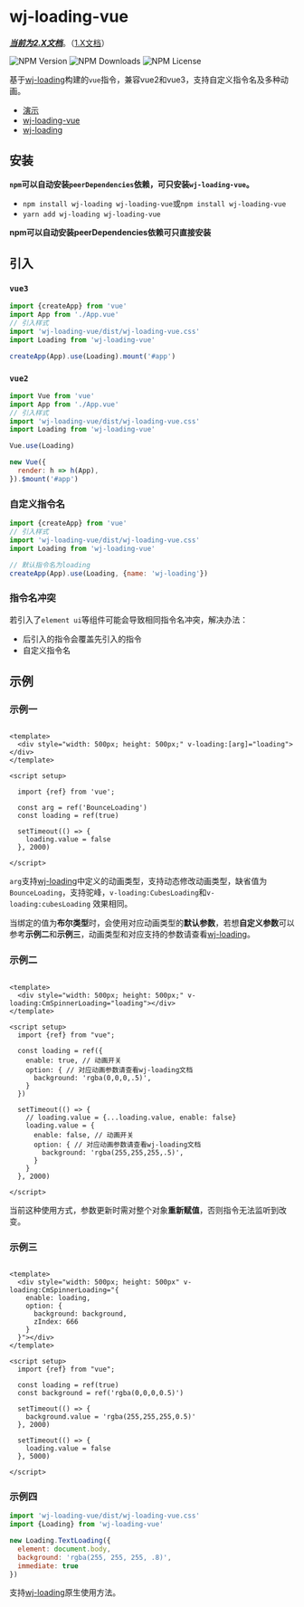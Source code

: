# wj-loading-vue

<u>***当前为2.X文档***</u>。（[1.X文档](./readme/README_V1.md)）

![NPM Version](https://img.shields.io/npm/v/wj-loading-vue)
![NPM Downloads](https://img.shields.io/npm/dw/wj-loading-vue)
![NPM License](https://img.shields.io/npm/l/wj-loading-vue)

基于[wj-loading](https://github.com/nlbwqmz/wj-loading)构建的`vue`指令，兼容vue2和vue3，支持自定义指令名及多种动画。

- [演示](https://nlbwqmz.github.io/wj-loading-pages/)
- [wj-loading-vue](https://github.com/nlbwqmz/wj-loading-vue)
- [wj-loading](https://github.com/nlbwqmz/wj-loading)

## 安装

**`npm`可以自动安装`peerDependencies`依赖，可只安装`wj-loading-vue`。**

- `npm install wj-loading wj-loading-vue`或`npm install wj-loading-vue`
- `yarn add wj-loading wj-loading-vue`

**npm可以自动安装peerDependencies依赖可只直接安装**

## 引入

### `vue3`

```js
import {createApp} from 'vue'
import App from './App.vue'
// 引入样式
import 'wj-loading-vue/dist/wj-loading-vue.css'
import Loading from 'wj-loading-vue'

createApp(App).use(Loading).mount('#app')
```

### `vue2`

```js
import Vue from 'vue'
import App from './App.vue'
// 引入样式
import 'wj-loading-vue/dist/wj-loading-vue.css'
import Loading from 'wj-loading-vue'

Vue.use(Loading)

new Vue({
  render: h => h(App),
}).$mount('#app')
```

### 自定义指令名

```js
import {createApp} from 'vue'
// 引入样式
import 'wj-loading-vue/dist/wj-loading-vue.css'
import Loading from 'wj-loading-vue'

// 默认指令名为loading
createApp(App).use(Loading, {name: 'wj-loading'})
```

### 指令名冲突

若引入了`element ui`等组件可能会导致相同指令名冲突，解决办法：

- 后引入的指令会覆盖先引入的指令
- 自定义指令名

## 示例

### 示例一

```vue

<template>
  <div style="width: 500px; height: 500px;" v-loading:[arg]="loading"></div>
</template>

<script setup>

  import {ref} from 'vue';

  const arg = ref('BounceLoading')
  const loading = ref(true)

  setTimeout(() => {
    loading.value = false
  }, 2000)

</script>
```

`arg`支持[wj-loading](https://github.com/nlbwqmz/wj-loading)中定义的动画类型，支持动态修改动画类型，缺省值为`BounceLoading`，支持驼峰，`v-loading:CubesLoading`和`v-loading:cubesLoading` 效果相同。

当绑定的值为**布尔类型**时，会使用对应动画类型的**默认参数**，若想**自定义参数**可以参考**示例二**和**示例三**，动画类型和对应支持的参数请查看[wj-loading](https://github.com/nlbwqmz/wj-loading)。

### 示例二

```vue

<template>
  <div style="width: 500px; height: 500px;" v-loading:CmSpinnerLoading="loading"></div>
</template>

<script setup>
  import {ref} from "vue";

  const loading = ref({
    enable: true, // 动画开关
    option: { // 对应动画参数请查看wj-loading文档
      background: 'rgba(0,0,0,.5)',
    }
  })

  setTimeout(() => {
    // loading.value = {...loading.value, enable: false}
    loading.value = {
      enable: false, // 动画开关
      option: { // 对应动画参数请查看wj-loading文档
        background: 'rgba(255,255,255,.5)',
      }
    }
  }, 2000)

</script>
```

当前这种使用方式，参数更新时需对整个对象**重新赋值**，否则指令无法监听到改变。

### 示例三

```vue

<template>
  <div style="width: 500px; height: 500px" v-loading:CmSpinnerLoading="{
    enable: loading,
    option: {
      background: background,
      zIndex: 666
    }
  }"></div>
</template>

<script setup>
  import {ref} from "vue";

  const loading = ref(true)
  const background = ref('rgba(0,0,0,0.5)')

  setTimeout(() => {
    background.value = 'rgba(255,255,255,0.5)'
  }, 2000)

  setTimeout(() => {
    loading.value = false
  }, 5000)

</script>
```

### 示例四

```js
import 'wj-loading-vue/dist/wj-loading-vue.css'
import {Loading} from 'wj-loading-vue'

new Loading.TextLoading({
  element: document.body,
  background: 'rgba(255, 255, 255, .8)',
  immediate: true
})
```

支持[wj-loading](https://github.com/nlbwqmz/wj-loading)原生使用方法。



